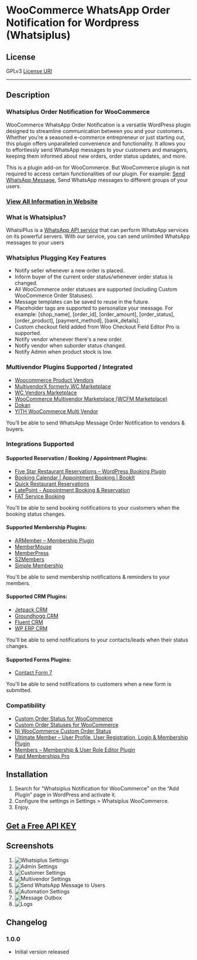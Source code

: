 # WooCommerce WhatsApp Order Notification for Wordpress (Whatsiplus)

## License
GPLv3
[License URI](http://www.gnu.org/licenses/gpl-3.0.html)

---

## Description

### Whatsiplus Order Notification for WooCommerce

WooCommerce WhatsApp Order Notification is a versatile WordPress plugin designed to streamline communication between you and your customers. Whether you’re a seasoned e-commerce entrepreneur or just starting out, this plugin offers unparalleled convenience and functionality. It allows you to effortlessly send WhatsApp messages to your customers and managers, keeping them informed about new orders, order status updates, and more.

This is a plugin add-on for WooCommerce. But WooCommerce plugin is not required to access certain functionalities of our plugin. For example: [Send WhatsApp Message](https://whatsiplus.com), Send WhatsApp messages to different groups of your users.

### [View All Information in Website](https://whatsiplus.com/whatsapp-order-notifications-plugin-boost-your-woocommerce-sales/)

### What is Whatsiplus?

WhatsiPlus is a [WhatsApp API service](https://docs.whatsiplus.com) that can perform WhatsApp services on its powerful servers.
With our service, you can send unlimited WhatsApp messages to your users


### Whatsiplus Plugging Key Features

- Notify seller whenever a new order is placed.
- Inform buyer of the current order status/whenever order status is changed.
- All WooCommerce order statuses are supported (including Custom WooCommerce Order Statuses).
- Message templates can be saved to reuse in the future.
- Placeholder tags are supported to personalize your message. For example: [shop_name], [order_id], [order_amount], [order_status], [order_product], [payment_method], [bank_details].
- Custom checkout field added from Woo Checkout Field Editor Pro is supported.
- Notify vendor whenever there's a new order.
- Notify vendor when suborder status changed.
- Notify Admin when product stock is low.

### Multivendor Plugins Supported / Integrated

- [Woocommerce Product Vendors](https://woocommerce.com/products/product-vendors/)
- [MultivendorX formerly WC Marketplace](https://wordpress.org/plugins/dc-woocommerce-multi-vendor/)
- [WC Vendors Marketplace](https://wordpress.org/plugins/wc-vendors/)
- [WooCommerce Multivendor Marketplace (WCFM Marketplace)](https://wordpress.org/plugins/wc-multivendor-marketplace/)
- [Dokan](https://wordpress.org/plugins/dokan-lite/)
- [YITH WooCommerce Multi Vendor](https://wordpress.org/plugins/yith-woocommerce-product-vendors/)

You’ll be able to send WhatsApp Message Order Notification to vendors & buyers.

### Integrations Supported

#### Supported Reservation / Booking / Appointment Plugins:

- [Five Star Restaurant Reservations – WordPress Booking Plugin](https://wordpress.org/plugins/restaurant-reservations/)
- [Booking Calendar | Appointment Booking | BookIt](https://wordpress.org/plugins/bookit/)
- [Quick Restaurant Reservations](https://wordpress.org/plugins/quick-restaurant-reservations/)
- [LatePoint - Appointment Booking & Reservation](https://codecanyon.net/item/latepoint-appointment-booking-reservation-plugin-for-wordpress/22792692)
- [FAT Service Booking](https://codecanyon.net/item/fat-services-booking-automated-booking-and-online-scheduling/24214247)

You'll be able to send booking notifications to your customers when the booking status changes.

#### Supported Membership Plugins:

- [ARMember – Membership Plugin](https://wordpress.org/plugins/armember-membership/)
- [MemberMouse](https://membermouse.com/)
- [MemberPress](https://memberpress.com/)
- [S2Members](https://wordpress.org/plugins/s2member/)
- [Simple Membership](https://wordpress.org/plugins/simple-membership/)

You'll be able to send membership notifications & reminders to your members.

#### Supported CRM Plugins:

- [Jetpack CRM](https://wordpress.org/plugins/zero-bs-crm/)
- [Groundhogg CRM](https://wordpress.org/plugins/groundhogg/)
- [Fluent CRM](https://wordpress.org/plugins/fluent-crm/)
- [WP ERP CRM](https://wordpress.org/plugins/erp/)

You'll be able to send notifications to your contacts/leads when their status changes.

#### Supported Forms Plugins:

- [Contact Form 7](https://wordpress.org/plugins/contact-form-7/)

You'll be able to send notifications to customers when a new form is submitted.

### Compatibility

- [Custom Order Status for WooCommerce](https://wordpress.org/plugins/custom-order-statuses-woocommerce/)
- [Custom Order Statuses for WooCommerce](https://wordpress.org/plugins/custom-order-statuses-for-woocommerce/)
- [Ni WooCommerce Custom Order Status](https://wordpress.org/plugins/ni-woocommerce-custom-order-status/)
- [Ultimate Member – User Profile, User Registration, Login & Membership Plugin](https://wordpress.org/plugins/ultimate-member/)
- [Members – Membership & User Role Editor Plugin](https://wordpress.org/plugins/members/)
- [Paid Memberships Pro](https://wordpress.org/plugins/paid-memberships-pro/)

## Installation

1. Search for “Whatsiplus Notification for WooCommerce” on the “Add Plugin” page in WordPress and activate it.
2. Configure the settings in Settings > Whatsiplus WooCommerce.
3. Enjoy.

## [Get a Free API KEY](https://panel.whatsiplus.com/)

## Screenshots

1. ![Whatsiplus Settings](https://github.com/whatsiplus/whatsiplus-order-notification-for-woocommerce/blob/main/assets/screenshot-1.jpg)
2. ![Admin Settings](https://github.com/whatsiplus/whatsiplus-order-notification-for-woocommerce/blob/main/assets/screenshot-2.jpg)
3. ![Customer Settings](https://github.com/whatsiplus/whatsiplus-order-notification-for-woocommerce/blob/main/assets/screenshot-3.jpg)
4. ![Multivendor Settings](https://github.com/whatsiplus/whatsiplus-order-notification-for-woocommerce/blob/main/assets/screenshot-4.jpg)
5. ![Send WhatsApp Message to Users](https://github.com/whatsiplus/whatsiplus-order-notification-for-woocommerce/blob/main/assets/screenshot-5.jpg)
6. ![Automation Settings](https://github.com/whatsiplus/whatsiplus-order-notification-for-woocommerce/blob/main/assets/screenshot-6.jpg)
7. ![Message Outbox](https://github.com/whatsiplus/whatsiplus-order-notification-for-woocommerce/blob/main/assets/screenshot-7.jpg)
8. ![Logs](https://github.com/whatsiplus/whatsiplus-order-notification-for-woocommerce/blob/main/assets/screenshot-8.jpg)

## Changelog

### 1.0.0
- Initial version released

